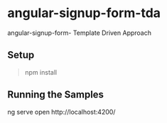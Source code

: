# angular-signup-form-tda
angular-signup-form- Template Driven Approach


Setup
----
> npm install

Running the Samples
----
ng serve
open http://localhost:4200/
